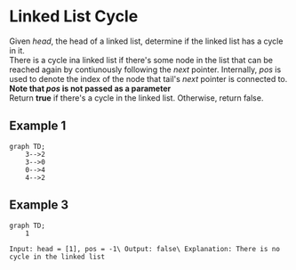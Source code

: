 # Linked List Cycle

Given _head_, the head of a linked list, determine if the linked list has a cycle in it.\
There is a cycle ina linked list if there's some node in the list that can be reached again by contiunously following the _next_ pointer. Internally, _pos_ is used to denote the index of the node that tail's _next_ pointer is connected to.\
**Note that _pos_ is not passed as a parameter**\
Return **true** if there's a cycle in the linked list. Otherwise, return false.

## Example 1

```mermaid
graph TD;
    3-->2
    3-->0
    0-->4
    4-->2
```

## Example 3

```mermaid
graph TD;
    1
```

`Input: head = [1], pos = -1\
Output: false\
Explanation: There is no cycle in the linked list`
